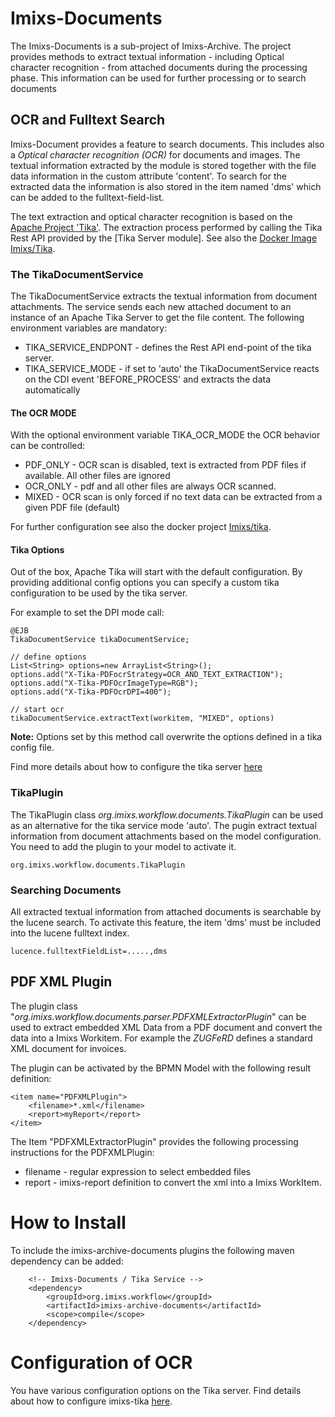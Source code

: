 # Imixs-Documents

The Imixs-Documents is a sub-project of Imixs-Archive. The project provides methods to extract textual information - including Optical character recognition - from attached documents during the processing phase. This information can be used for further processing or to search documents


## OCR and Fulltext Search

Imixs-Document provides a feature to search documents. This includes also a _Optical character recognition (OCR)_ for documents and images. The textual information extracted by the module is stored together with the file data information in the custom attribute 'content'. To search for the extracted data the information is also stored in the item named 'dms' which can be added to the fulltext-field-list.  

The text extraction and optical character recognition is based on the [Apache Project 'Tika'](https://tika.apache.org/). The extraction process performed by calling the Tika Rest API provided by the [Tika Server module]. See also the [Docker Image Imixs/Tika](https://cloud.docker.com/u/imixs/repository/docker/imixs/tika).

### The TikaDocumentService

The TikaDocumentService extracts the textual information from document attachments. The service sends each new attached document
 to an instance of an Apache Tika Server to get the file content. The following environment variables are mandatory:
 
  * TIKA\_SERVICE\_ENDPONT - defines the Rest API end-point of the tika server.
  * TIKA\_SERVICE\_MODE - if set to 'auto' the TikaDocumentService reacts on the CDI event 'BEFORE\_PROCESS' and extracts the data automatically
  
  
#### The OCR MODE

With the optional environment variable  TIKA\_OCR\_MODE the OCR behavior can be controlled:

  * PDF_ONLY -  OCR scan is disabled, text is extracted from PDF files if available. All other files are ignored
  * OCR_ONLY - pdf and all other files are always OCR scanned.  
  * MIXED - OCR scan is only forced if no text data can be extracted from a given PDF file (default)

For further configuration see also the docker project [Imixs/tika](https://github.com/imixs/imixs-docker/tree/master/tika).

#### Tika Options

Out of the box, Apache Tika will start with the default configuration. By providing additional config options
 you can specify a custom tika configuration to be used by the tika server.

For example to set the DPI mode call:

	@EJB
	TikaDocumentService tikaDocumentService;
	
	// define options
	List<String> options=new ArrayList<String>();
	options.add("X-Tika-PDFocrStrategy=OCR_AND_TEXT_EXTRACTION");
	options.add("X-Tika-PDFOcrImageType=RGB");
	options.add("X-Tika-PDFOcrDPI=400");
	
	// start ocr 
	tikaDocumentService.extractText(workitem, "MIXED", options)

**Note:** Options set by this method call overwrite the options defined in a tika config file. 

Find more details about how to configure the tika server [here](https://github.com/imixs/imixs-docker/tree/master/tika)

### TikaPlugin

The TikaPlugin class _org.imixs.workflow.documents.TikaPlugin_ can be used as an alternative for the tika service mode 'auto'. The pugin extract  textual information from document attachments based on the model configuration. You need to add the plugin to your model to activate it. 

	org.imixs.workflow.documents.TikaPlugin


### Searching Documents

All extracted textual information from attached documents is searchable by the lucene search. 
To activate this feature, the item 'dms' must be included into the lucene fulltext index. 

	lucence.fulltextFieldList=.....,dms
	  


## PDF XML Plugin

The plugin class "_org.imixs.workflow.documents.parser.PDFXMLExtractorPlugin_" can be used to extract embedded XML Data from a PDF document and convert the data into a Imixs Workitem. For example the _ZUGFeRD_ defines a standard XML document for invoices. 

The plugin can be activated by the BPMN Model with the following result definition: 


	<item name="PDFXMLPlugin">
		<filename>*.xml</filename>
	    <report>myReport</report>
	</item>

The Item "PDFXMLExtractorPlugin" provides the following processing instructions for the PDFXMLPlugin:

 * filename - regular expression to select embedded files
 * report - imixs-report definition to convert the xml into a Imixs WorkItem. 




# How to Install

To include the imixs-archive-documents plugins the following maven dependency can be added:


		<!-- Imixs-Documents / Tika Service -->	
		<dependency>
			<groupId>org.imixs.workflow</groupId>
			<artifactId>imixs-archive-documents</artifactId>
			<scope>compile</scope>
		</dependency>	
		
		
# Configuration of OCR 

You have various configuration options on the Tika server. Find details about how to configure imixs-tika [here](https://github.com/imixs/imixs-docker/tree/master/tika).		